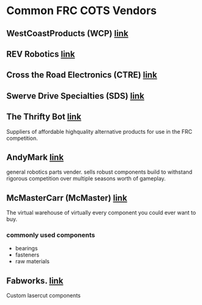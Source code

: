 # Common FRC COTS Vendors

## WestCoastProducts (WCP) [link](https://wcproducts.com)

## REV Robotics [link](https://www.revrobotics.com)

## Cross the Road Electronics (CTRE) [link](https://store.ctr-electronics.com)

## Swerve Drive Specialties (SDS) [link](https://www.swervedrivespecialties.com)

## The Thrifty Bot [link](https://www.thethriftybot.com)
Suppliers of affordable highquality alternative products for use in the FRC competition.

## AndyMark [link](https://www.andymark.com)
general robotics parts vender. sells robust components build to withstand rigorous competition over multiple seasons worth of gameplay.

## McMasterCarr (McMaster) [link](https://www.mcmaster.com)
The virtual warehouse of virtually every component you could ever want to buy.

### commonly used components
- bearings
- fasteners
- raw materials

## Fabworks. [link](https://www.fabworks.com)
Custom lasercut components